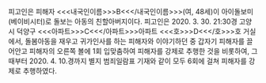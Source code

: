 피고인은 피해자 <<<내국인이름>>>B<<</내국인이름>>>(여, 48세)이 아이돌보미(베이비시터)로 돌보는 아동의 친할아버지이다.
피고인은 2020. 3. 30. 21:30경 고양시 덕양구 <<<아파트>>>C<<</아파트>>>아파트 <<<호>>>D<<</호>>>호 거실에서, 돌봄아동을 재우고 귀가인사를 하는 피해자와 이야기하던 중 갑자기 피해자를 끌어안고 피해자의 오른쪽 볼에 1회 입맞춤하여 피해자를 강제로 추행한 것을 비롯하여, 그때부터 2020. 4. 10.경까지 별지 범죄일람표 기재와 같이 모두 6회에 걸쳐 피해자를 강제로 추행하였다.